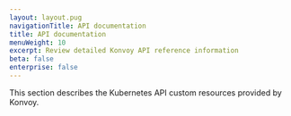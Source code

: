 ```yaml
---
layout: layout.pug
navigationTitle: API documentation
title: API documentation
menuWeight: 10
excerpt: Review detailed Konvoy API reference information
beta: false
enterprise: false
---
```


This section describes the Kubernetes API custom resources provided by Konvoy.
